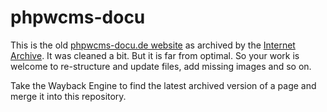 # phpwcms-docu

This is the old [phpwcms-docu.de website](http://docu.phpwcms.org) as archived by the [Internet Archive](https://web.archive.org/web/*/http://www.phpwcms-docu.de). It was cleaned a bit. But it is far from optimal. So your work is welcome to re-structure and update files, add missing images and so on.

Take the Wayback Engine to find the latest archived version of a page and merge it into this repository.